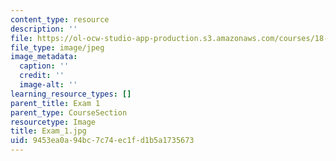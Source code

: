 ```yaml
---
content_type: resource
description: ''
file: https://ol-ocw-studio-app-production.s3.amazonaws.com/courses/18-06sc-linear-algebra-fall-2011/9453ea0a94bc7c74ec1fd1b5a1735673_Exam_1.jpg
file_type: image/jpeg
image_metadata:
  caption: ''
  credit: ''
  image-alt: ''
learning_resource_types: []
parent_title: Exam 1
parent_type: CourseSection
resourcetype: Image
title: Exam_1.jpg
uid: 9453ea0a-94bc-7c74-ec1f-d1b5a1735673
---
```

